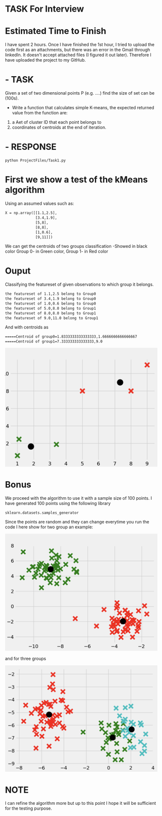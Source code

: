# TASK For Interview

# Estimated Time to Finish
I have spent 2 hours. Once I have finished the 1st hour, I tried to upload the code first as an attachments, but there was an error in the Gmail through linkedIn. It doesn't accept attached files (I figured it out later). Therefore I have uploaded the project to my GitHub.

# - TASK
Given a set of two dimensional points P (e.g. ....) find the size of set can be (100s).

- Write a function that calculates simple K-means, the expected returned value from the function are:

1. a Aet of cluster ID that each point belongs to
2. coordinates of centroids at the end of iteration.


# - RESPONSE
```
python ProjectFiles/Task1.py

```




# First we show a test of the kMeans algorithm
Using an assumed values such as:

```
X = np.array([[1.1,2.5],
              [3.4,1.9],
              [5,8],
              [8,8],
              [1,0.6],
              [9,11]])
```
We can get the centroids of two groups classification -Showed in black color
Group 0- in Green color,
Group 1- in Red color

# Ouput

Classifying the featureset of given observations to which group it belongs.

```
the featureset of 1.1,2.5 belong to Group0
the featureset of 3.4,1.9 belong to Group0
the featureset of 1.0,0.6 belong to Group0
the featureset of 5.0,8.0 belong to Group1
the featureset of 8.0,8.0 belong to Group1
the featureset of 9.0,11.0 belong to Group1
```

And with centroids as

```
=====Centroid of group0=1.8333333333333333,1.6666666666666667
=====Centroid of group1=7.333333333333333,9.0
```

![](./Output_images/P1-1.png)

# Bonus
We proceed with the algorithm to use it with a sample size of 100 points. I have generated 100 points using the following library

 ```
 sklearn.datasets.samples_generator
 ```
Since the points are random and they can change everytime you run the code I here show for two group an example:

![](./Output_images/P1-2.png)

and for three groups


![](./Output_images/P1-3.png)


# NOTE

I can refine the algorithm more but up to this point I hope it will be sufficient for the testing purpose.
